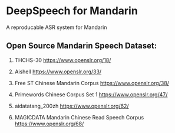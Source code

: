 DeepSpeech for Mandarin
===
A reproducable ASR system for Mandarin


Open Source Mandarin Speech Dataset:
--------


1. THCHS-30 https://www.openslr.org/18/


2. Aishell https://www.openslr.org/33/


3. Free ST Chinese Mandarin Corpus https://www.openslr.org/38/


4. Primewords Chinese Corpus Set 1 https://www.openslr.org/47/


5. aidatatang_200zh https://www.openslr.org/62/


6. MAGICDATA Mandarin Chinese Read Speech Corpus https://www.openslr.org/68/
